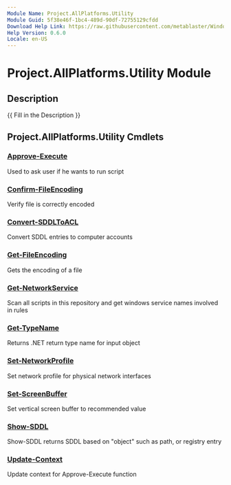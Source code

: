 ```yaml
---
Module Name: Project.AllPlatforms.Utility
Module Guid: 5f38e46f-1bc4-489d-90df-72755129cfdd
Download Help Link: https://raw.githubusercontent.com/metablaster/WindowsFirewallRuleset/develop/Config/Content/0.6.0
Help Version: 0.6.0
Locale: en-US
---
```


# Project.AllPlatforms.Utility Module
## Description
{{ Fill in the Description }}

## Project.AllPlatforms.Utility Cmdlets
### [Approve-Execute](Approve-Execute.md)
Used to ask user if he wants to run script

### [Confirm-FileEncoding](Confirm-FileEncoding.md)
Verify file is correctly encoded

### [Convert-SDDLToACL](Convert-SDDLToACL.md)
Convert SDDL entries to computer accounts

### [Get-FileEncoding](Get-FileEncoding.md)
Gets the encoding of a file

### [Get-NetworkService](Get-NetworkService.md)
Scan all scripts in this repository and get windows service names involved in rules

### [Get-TypeName](Get-TypeName.md)
Returns .NET return type name for input object

### [Set-NetworkProfile](Set-NetworkProfile.md)
Set network profile for physical network interfaces

### [Set-ScreenBuffer](Set-ScreenBuffer.md)
Set vertical screen buffer to recommended value

### [Show-SDDL](Show-SDDL.md)
Show-SDDL returns SDDL based on "object" such as path, or registry entry

### [Update-Context](Update-Context.md)
Update context for Approve-Execute function

